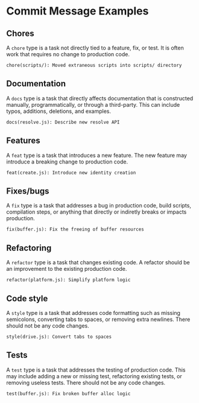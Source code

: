 Commit Message Examples
=======================

## Chores

A `chore` type is a task not directly tied to a feature, fix, or test. It is
often work that requires no change to production code.

```
chore(scripts/): Moved extraneous scripts into scripts/ directory
```

## Documentation

A `docs` type is a task that directly affects documentation that is
constructed manually, programmatically, or through a third-party. This
can include typos, additions, deletions, and examples.

```
docs(resolve.js): Describe new resolve API
```

## Features

A `feat` type is a task that introduces a new feature. The new feature
may introduce a breaking change to production code.

```
feat(create.js): Introduce new identity creation
```

## Fixes/bugs

A `fix` type is a task that addresses a bug in production code, build
scripts, compilation steps, or anything that directly or indiretly breaks or
impacts production.

```
fix(buffer.js): Fix the freeing of buffer resources
```

## Refactoring

A `refactor` type is a task that changes existing code. A refactor
should be an improvement to the existing production code.

```
refactor(platform.js): Simplify platform logic
```

## Code style

A `style` type is a task that addresses code formatting such as missing
semicolons, converting tabs to spaces, or removing extra newlines. There
should not be any code changes.

```
style(drive.js): Convert tabs to spaces
```

## Tests

A `test` type is a task that addresses the testing of production code.
This may include adding a new or missing test, refactoring existing
tests, or removing useless tests. There should not be any code changes.

```
test(buffer.js): Fix broken buffer alloc logic
```
